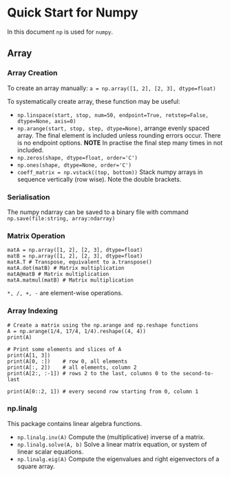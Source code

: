 # Quick Start for Numpy

In this document `np` is used for `numpy`.

## Array

### Array Creation

To create an array manually: `a = np.array([1, 2], [2, 3], dtype=float)`

To systematically create array, these function may be useful:

- `np.linspace(start, stop, num=50, endpoint=True, retstep=False, dtype=None, axis=0)` 
- `np.arange(start, stop, step, dtype=None)`, arrange evenly spaced array. The final element is included unless rounding errors occur. There is no endpoint options. __NOTE__ In practise the final step many times in not included.
- `np.zeros(shape, dtype=float, order='C')`
- `np.ones(shape, dtype=None, order='C')`
- `coeff_matrix = np.vstack((top, bottom))` Stack numpy arrays in sequence vertically (row wise). Note the double brackets.

### Serialisation

The numpy ndarray can be saved to a binary file with command `np.save(file:string, array:ndarray)`

### Matrix Operation

```
matA = np.array([1, 2], [2, 3], dtype=float)
matB = np.array([1, 2], [2, 3], dtype=float)
matA.T # Transpose, equivalent to a.transpose()
matA.dot(matB) # Matrix multiplication
matA@matB # Matrix multiplication
matA.matmul(matB) # Matrix multiplication
```

`*, /, +, -` are element-wise operations.

### Array Indexing

```
# Create a matrix using the np.arange and np.reshape functions
A = np.arange(1/4, 17/4, 1/4).reshape((4, 4))
print(A)

# Print some elements and slices of A
print(A[1, 3])
print(A[0, :])    # row 0, all elements
print(A[:, 2])    # all elements, column 2
print(A[2:, :-1]) # rows 2 to the last, columns 0 to the second-to-last

print(A[0::2, 1]) # every second row starting from 0, column 1
```

### np.linalg 

This package contains linear algebra functions.

- `np.linalg.inv(A)` Compute the (multiplicative) inverse of a matrix.
- `np.linalg.solve(A, b)` Solve a linear matrix equation, or system of linear scalar equations.
- `np.linalg.eig(A)` Compute the eigenvalues and right eigenvectors of a square array.



